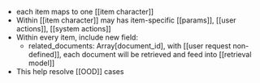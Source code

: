 - each item maps to one [[item character]]
- Within [[item character]] may has item-specific [[params]], [[user actions]], [[system actions]]
- Within every item, include new field:
	- related_documents: Array[document_id], with [[user request non-defined]], each document will be retrieved and feed into [[retrieval model]]
- This help resolve [[OOD]] cases